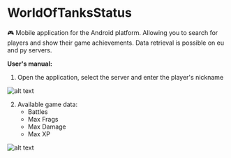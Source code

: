 # WorldOfTanksStatus
🎮 Mobile application for the Android platform. Allowing you to search for players and show their game achievements. 
Data retrieval is possible on eu and py servers.

**User's manual:**

1. Open the application, select the server and enter the player's nickname

![alt text](https://media.giphy.com/media/h8ZeE8CSqFpIgdkAOI/giphy.gif)

2. Available game data:
    * Battles
    * Max Frags
    * Max Damage
    * Max XP
    
![alt text](https://media.giphy.com/media/L2ljgW7pNhCwfY0bo7/giphy.gif)
